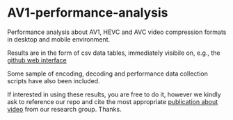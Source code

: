 # AV1-performance-analysis
Performance analysis about AV1, HEVC and AVC video compression formats in desktop and mobile environment.

Results are in the form of csv data tables, immediately visibile on, e.g., the [github web interface](https://github.com/emasala/AV1-performance-analysis/blob/main/desktop/spreadsheets/sunflower_1080p.csv)

Some sample of encoding, decoding and performance data collection scripts have also been included.

If interested in using these results, you are free to do it, however we kindly ask to reference our repo and 
cite the most appropriate [publication about video](https://iris.polito.it/browse?type=author&authority=rp07554&sort_by=2&order=DESC#.YVWsM0axUmI) from our research group. Thanks. 
